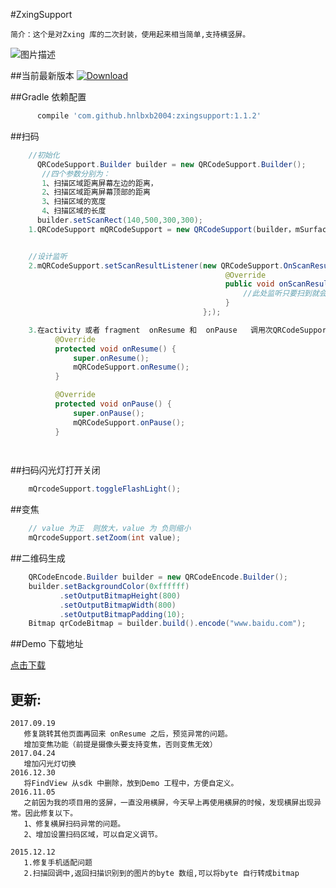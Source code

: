 #ZxingSupport

    简介：这个是对Zxing 库的二次封装，使用起来相当简单,支持横竖屏。

![图片描述](./tools/device-2015-09-23-142035.png)

##当前最新版本
[ ![Download](https://api.bintray.com/packages/hnlbxb2004/maven/zxing-support/images/download.svg) ](https://bintray.com/hnlbxb2004/maven/zxing-support/_latestVersion)

##Gradle 依赖配置

```gradle
      compile 'com.github.hnlbxb2004:zxingsupport:1.1.2'
```

##扫码

```java
    //初始化
      QRCodeSupport.Builder builder = new QRCodeSupport.Builder();
       //四个参数分别为：
       1、扫描区域距离屏幕左边的距离，
       2、扫描区域距离屏幕顶部的距离
       3、扫描区域的宽度
       4、扫描区域的长度
      builder.setScanRect(140,500,300,300);
    1.QRCodeSupport mQRCodeSupport = new QRCodeSupport(builder，mSurfaceView,mFinderView);


    //设计监听
    2.mQRCodeSupport.setScanResultListener(new QRCodeSupport.OnScanResultListener(){
                                                @Override
                                                public void onScanResult(String notNullResult,byte[] resultBytes) {
                                                    //此处监听只要扫到就会一直回掉，比如1秒扫了2次，那么回掉会执行2次，需要注意。
                                                }
                                           };);

    3.在activity 或者 fragment  onResume 和  onPause   调用次QRCodeSupport 的方法。
          @Override
          protected void onResume() {
              super.onResume();
              mQRCodeSupport.onResume();
          }

          @Override
          protected void onPause() {
              super.onPause();
              mQRCodeSupport.onPause();
          }

       
```

##扫码闪光灯打开关闭

```java
    mQrcodeSupport.toggleFlashLight();
```

##变焦
```java
    // value 为正  则放大，value 为 负则缩小
    mQrcodeSupport.setZoom(int value);
```
##二维码生成

```java
    QRCodeEncode.Builder builder = new QRCodeEncode.Builder();
    builder.setBackgroundColor(0xffffff)
           .setOutputBitmapHeight(800)
           .setOutputBitmapWidth(800)
           .setOutputBitmapPadding(10);
    Bitmap qrCodeBitmap = builder.build().encode("www.baidu.com");
```

##Demo 下载地址


[点击下载](https://raw.githubusercontent.com/hnlbxb2004/ZxingSupport/master/tools/scan_demo.apk)



## 更新:
    2017.09.19
       修复跳转其他页面再回来 onResume 之后，预览异常的问题。
       增加变焦功能（前提是摄像头要支持变焦，否则变焦无效）
    2017.04.24
       增加闪光灯切换
    2016.12.30
       将FindView 从sdk 中删除，放到Demo 工程中，方便自定义。
    2016.11.05
       之前因为我的项目用的竖屏，一直没用横屏，今天早上再使用横屏的时候，发现横屏出现异常。因此修复以下。
       1、修复横屏扫码异常的问题。
       2、增加设置扫码区域，可以自定义调节。

    2015.12.12
       1.修复手机适配问题
       2.扫描回调中,返回扫描识别到的图片的byte 数组,可以将byte 自行转成bitmap

